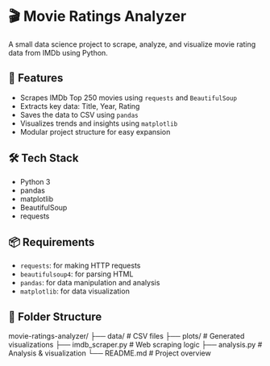 # 🎬 Movie Ratings Analyzer

A small data science project to scrape, analyze, and visualize movie rating data from IMDb using Python.

## 📌 Features

- Scrapes IMDb Top 250 movies using `requests` and `BeautifulSoup`
- Extracts key data: Title, Year, Rating
- Saves the data to CSV using `pandas`
- Visualizes trends and insights using `matplotlib`
- Modular project structure for easy expansion

## 🛠 Tech Stack

- Python 3
- pandas
- matplotlib
- BeautifulSoup
- requests

## 📦 Requirements

- `requests`: for making HTTP requests
- `beautifulsoup4`: for parsing HTML
- `pandas`: for data manipulation and analysis
- `matplotlib`: for data visualization

## 📁 Folder Structure

movie-ratings-analyzer/
├── data/ # CSV files
├── plots/ # Generated visualizations
├── imdb_scraper.py # Web scraping logic
├── analysis.py # Analysis & visualization
└── README.md # Project overview
